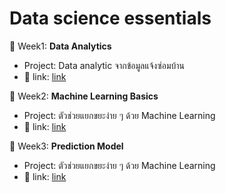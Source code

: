 # Data science essentials
:pushpin: Week1: **Data Analytics**
- Project:  Data analytic จากข้อมูลแจ้งซ่อมบ้าน
- :link: link: [link](shorturl.at/beqG3)

:pushpin: Week2: **Machine Learning Basics**
- Project: ตัวช่วยแยกขยะง่าย ๆ ด้วย Machine Learning
- :link: link: [link](https://bit.ly/3bjVOW8)

:pushpin: Week3: **Prediction Model**
- Project: ตัวช่วยแยกขยะง่าย ๆ ด้วย Machine Learning
- :link: link: [link](https://bit.ly/3bjVOW8)
